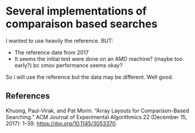 # Several implementations of comparaison based searches

I wanted to use heavily the reference. BUT:
- The reference date from 2017
- It seems the initial test were done on an AMD machine? (maybe too early?) bc cmov performance seems okay?

So i will use the reference but the data may be different. Well good.

## References

Khuong, Paul-Virak, and Pat Morin. “Array Layouts for Comparison-Based Searching.” ACM Journal of Experimental Algorithmics 22 (December 15, 2017): 1–39. https://doi.org/10.1145/3053370.

